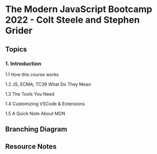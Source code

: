 # The Modern JavaScript Bootcamp 2022 - Colt Steele and Stephen Grider

## Topics

### 1. Introduction

1.1 How this course works

1.2 JS, ECMA, TC39 What Do They Mean

1.3 The Tools You Need

1.4 Customizing VSCode & Extensions

1.5 A Quick Note About MDN

## Branching Diagram

## Resource Notes
